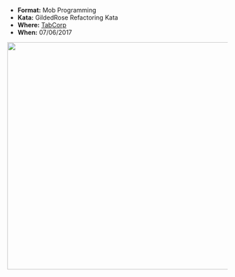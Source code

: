 * **Format:** Mob Programming
* **Kata:** GildedRose Refactoring Kata
* **Where:** [TabCorp](https://www.tabcorp.com.au/)
* **When:** 07/06/2017

<img src="https://user-images.githubusercontent.com/2061821/26906445-9e702c78-4c30-11e7-808b-0e3df03c593f.jpg" width="520px" />
